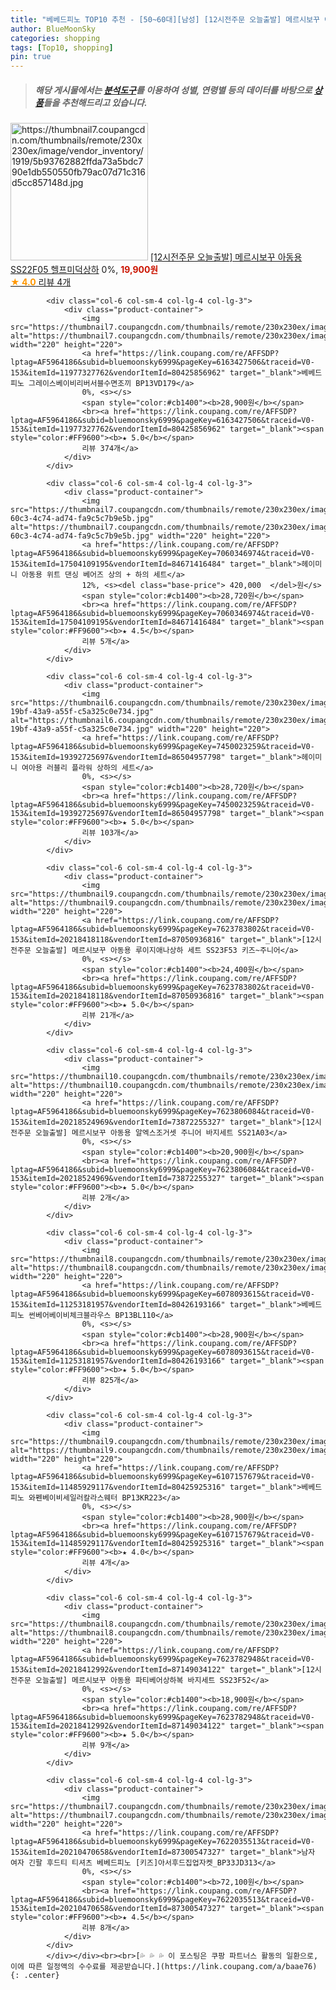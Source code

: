 ```yaml
---
title: "베베드피노 TOP10 추천 - [50~60대][남성] [12시전주문 오늘출발] 메르시보꾸 아동용 SS22F05 헬프미덕상하"
author: BlueMoonSky
categories: shopping
tags: [Top10, shopping]
pin: true
---
```


> ##### 해당 게시물에서는 [**분석도구**](https://itemscout.io/)를 이용하여 **성별**, **연령별** 등의 데이터를 바탕으로 [**상품**](https://link.coupang.com/a/baae76)들을 추천해드리고 있습니다.
<div class="container"><div class="row">
            <div class="col-6 col-sm-4 col-lg-4 col-lg-3">
                <div class="product-container">
                    <img src="https://thumbnail7.coupangcdn.com/thumbnails/remote/230x230ex/image/vendor_inventory/1919/5b93762882ffda73a5bdc790e1db550550fb79ac07d71c316d5cc857148d.jpg" alt="https://thumbnail7.coupangcdn.com/thumbnails/remote/230x230ex/image/vendor_inventory/1919/5b93762882ffda73a5bdc790e1db550550fb79ac07d71c316d5cc857148d.jpg" width="220" height="220">
                    <a href="https://link.coupang.com/re/AFFSDP?lptag=AF5964186&subid=bluemoonsky6999&pageKey=6734228217&traceid=V0-153&itemId=15700165846&vendorItemId=82914718860" target="_blank">[12시전주문 오늘출발] 메르시보꾸 아동용 SS22F05 헬프미덕상하</a>
                    0%, <s></s> 
                    <span style="color:#cb1400"><b>19,900원</b></span>
                    <br><a href="https://link.coupang.com/re/AFFSDP?lptag=AF5964186&subid=bluemoonsky6999&pageKey=6734228217&traceid=V0-153&itemId=15700165846&vendorItemId=82914718860" target="_blank"><span style="color:#FF9600"><b>★ 4.0</b></span>
                    리뷰 4개</a>
                </div>
            </div>
            
            <div class="col-6 col-sm-4 col-lg-4 col-lg-3">
                <div class="product-container">
                    <img src="https://thumbnail7.coupangcdn.com/thumbnails/remote/230x230ex/image/vendor_inventory/c552/3b8cfff7f6ad902bf8efb3ee79bdf622a0b07c1fe2c450c81a22fe540467.jpg" alt="https://thumbnail7.coupangcdn.com/thumbnails/remote/230x230ex/image/vendor_inventory/c552/3b8cfff7f6ad902bf8efb3ee79bdf622a0b07c1fe2c450c81a22fe540467.jpg" width="220" height="220">
                    <a href="https://link.coupang.com/re/AFFSDP?lptag=AF5964186&subid=bluemoonsky6999&pageKey=6163427506&traceid=V0-153&itemId=11977327762&vendorItemId=80425856962" target="_blank">베베드피노 그레이스베이비리버서블수면조끼 BP13VD179</a>
                    0%, <s></s> 
                    <span style="color:#cb1400"><b>28,900원</b></span>
                    <br><a href="https://link.coupang.com/re/AFFSDP?lptag=AF5964186&subid=bluemoonsky6999&pageKey=6163427506&traceid=V0-153&itemId=11977327762&vendorItemId=80425856962" target="_blank"><span style="color:#FF9600"><b>★ 5.0</b></span>
                    리뷰 374개</a>
                </div>
            </div>
            
            <div class="col-6 col-sm-4 col-lg-4 col-lg-3">
                <div class="product-container">
                    <img src="https://thumbnail7.coupangcdn.com/thumbnails/remote/230x230ex/image/retail/images/2023/01/12/12/5/f8d26afb-60c3-4c74-ad74-fa9c5c7b9e5b.jpg" alt="https://thumbnail7.coupangcdn.com/thumbnails/remote/230x230ex/image/retail/images/2023/01/12/12/5/f8d26afb-60c3-4c74-ad74-fa9c5c7b9e5b.jpg" width="220" height="220">
                    <a href="https://link.coupang.com/re/AFFSDP?lptag=AF5964186&subid=bluemoonsky6999&pageKey=7060346974&traceid=V0-153&itemId=17504109195&vendorItemId=84671416484" target="_blank">헤이미니 아동용 위트 댄싱 베어즈 상의 + 하의 세트</a>
                    12%, <s><del class="base-price"> 420,000  </del>원</s> 
                    <span style="color:#cb1400"><b>28,720원</b></span>
                    <br><a href="https://link.coupang.com/re/AFFSDP?lptag=AF5964186&subid=bluemoonsky6999&pageKey=7060346974&traceid=V0-153&itemId=17504109195&vendorItemId=84671416484" target="_blank"><span style="color:#FF9600"><b>★ 4.5</b></span>
                    리뷰 5개</a>
                </div>
            </div>
            
            <div class="col-6 col-sm-4 col-lg-4 col-lg-3">
                <div class="product-container">
                    <img src="https://thumbnail6.coupangcdn.com/thumbnails/remote/230x230ex/image/retail/images/2023/07/07/13/5/55eefa47-19bf-43a9-a55f-c5a325c0e734.jpg" alt="https://thumbnail6.coupangcdn.com/thumbnails/remote/230x230ex/image/retail/images/2023/07/07/13/5/55eefa47-19bf-43a9-a55f-c5a325c0e734.jpg" width="220" height="220">
                    <a href="https://link.coupang.com/re/AFFSDP?lptag=AF5964186&subid=bluemoonsky6999&pageKey=7450023259&traceid=V0-153&itemId=19392725697&vendorItemId=86504957798" target="_blank">헤이미니 여아용 러블리 플라워 상하의 세트</a>
                    0%, <s></s> 
                    <span style="color:#cb1400"><b>28,720원</b></span>
                    <br><a href="https://link.coupang.com/re/AFFSDP?lptag=AF5964186&subid=bluemoonsky6999&pageKey=7450023259&traceid=V0-153&itemId=19392725697&vendorItemId=86504957798" target="_blank"><span style="color:#FF9600"><b>★ 5.0</b></span>
                    리뷰 103개</a>
                </div>
            </div>
            
            <div class="col-6 col-sm-4 col-lg-4 col-lg-3">
                <div class="product-container">
                    <img src="https://thumbnail9.coupangcdn.com/thumbnails/remote/230x230ex/image/vendor_inventory/83d6/1d2052156eb77437cf630bd8527b203aad6b173e87a641ff939970e883aa.jpg" alt="https://thumbnail9.coupangcdn.com/thumbnails/remote/230x230ex/image/vendor_inventory/83d6/1d2052156eb77437cf630bd8527b203aad6b173e87a641ff939970e883aa.jpg" width="220" height="220">
                    <a href="https://link.coupang.com/re/AFFSDP?lptag=AF5964186&subid=bluemoonsky6999&pageKey=7623783802&traceid=V0-153&itemId=20218418118&vendorItemId=87050936816" target="_blank">[12시전주문 오늘출발] 메르시보꾸 아동용 루이지애나상하 세트 SS23F53 키즈~주니어</a>
                    0%, <s></s> 
                    <span style="color:#cb1400"><b>24,400원</b></span>
                    <br><a href="https://link.coupang.com/re/AFFSDP?lptag=AF5964186&subid=bluemoonsky6999&pageKey=7623783802&traceid=V0-153&itemId=20218418118&vendorItemId=87050936816" target="_blank"><span style="color:#FF9600"><b>★ 5.0</b></span>
                    리뷰 21개</a>
                </div>
            </div>
            
            <div class="col-6 col-sm-4 col-lg-4 col-lg-3">
                <div class="product-container">
                    <img src="https://thumbnail10.coupangcdn.com/thumbnails/remote/230x230ex/image/vendor_inventory/ef38/825741981c129ab06f202ba4dff44ae87c954bc3339a658b7041a4a81ebc.jpg" alt="https://thumbnail10.coupangcdn.com/thumbnails/remote/230x230ex/image/vendor_inventory/ef38/825741981c129ab06f202ba4dff44ae87c954bc3339a658b7041a4a81ebc.jpg" width="220" height="220">
                    <a href="https://link.coupang.com/re/AFFSDP?lptag=AF5964186&subid=bluemoonsky6999&pageKey=7623806084&traceid=V0-153&itemId=20218524969&vendorItemId=73872255327" target="_blank">[12시전주문 오늘출발] 메르시보꾸 아동용 알엑스조거셋 주니어 바지세트 SS21A03</a>
                    0%, <s></s> 
                    <span style="color:#cb1400"><b>20,900원</b></span>
                    <br><a href="https://link.coupang.com/re/AFFSDP?lptag=AF5964186&subid=bluemoonsky6999&pageKey=7623806084&traceid=V0-153&itemId=20218524969&vendorItemId=73872255327" target="_blank"><span style="color:#FF9600"><b>★ 5.0</b></span>
                    리뷰 2개</a>
                </div>
            </div>
            
            <div class="col-6 col-sm-4 col-lg-4 col-lg-3">
                <div class="product-container">
                    <img src="https://thumbnail8.coupangcdn.com/thumbnails/remote/230x230ex/image/vendor_inventory/7757/5be5e2d752ee642c55fdd5907cf7ab5ec5926910d4ef79f81a32b09a2118.jpg" alt="https://thumbnail8.coupangcdn.com/thumbnails/remote/230x230ex/image/vendor_inventory/7757/5be5e2d752ee642c55fdd5907cf7ab5ec5926910d4ef79f81a32b09a2118.jpg" width="220" height="220">
                    <a href="https://link.coupang.com/re/AFFSDP?lptag=AF5964186&subid=bluemoonsky6999&pageKey=6078093615&traceid=V0-153&itemId=11253181957&vendorItemId=80426193166" target="_blank">베베드피노 썬베어베이비체크블라우스 BP13BL110</a>
                    0%, <s></s> 
                    <span style="color:#cb1400"><b>28,900원</b></span>
                    <br><a href="https://link.coupang.com/re/AFFSDP?lptag=AF5964186&subid=bluemoonsky6999&pageKey=6078093615&traceid=V0-153&itemId=11253181957&vendorItemId=80426193166" target="_blank"><span style="color:#FF9600"><b>★ 5.0</b></span>
                    리뷰 825개</a>
                </div>
            </div>
            
            <div class="col-6 col-sm-4 col-lg-4 col-lg-3">
                <div class="product-container">
                    <img src="https://thumbnail9.coupangcdn.com/thumbnails/remote/230x230ex/image/vendor_inventory/f472/d3f87fae38669e9de0e40024418547039aea94ad0dc799f7f8a3caf4ac05.jpg" alt="https://thumbnail9.coupangcdn.com/thumbnails/remote/230x230ex/image/vendor_inventory/f472/d3f87fae38669e9de0e40024418547039aea94ad0dc799f7f8a3caf4ac05.jpg" width="220" height="220">
                    <a href="https://link.coupang.com/re/AFFSDP?lptag=AF5964186&subid=bluemoonsky6999&pageKey=6107157679&traceid=V0-153&itemId=11485929117&vendorItemId=80425925316" target="_blank">베베드피노 와펜베이비세일러칼라스웨터 BP13KR223</a>
                    0%, <s></s> 
                    <span style="color:#cb1400"><b>28,900원</b></span>
                    <br><a href="https://link.coupang.com/re/AFFSDP?lptag=AF5964186&subid=bluemoonsky6999&pageKey=6107157679&traceid=V0-153&itemId=11485929117&vendorItemId=80425925316" target="_blank"><span style="color:#FF9600"><b>★ 4.0</b></span>
                    리뷰 4개</a>
                </div>
            </div>
            
            <div class="col-6 col-sm-4 col-lg-4 col-lg-3">
                <div class="product-container">
                    <img src="https://thumbnail8.coupangcdn.com/thumbnails/remote/230x230ex/image/vendor_inventory/e8a5/56c8c885337bea7383f45a73263bc6af31ee8db003bb63a511841dfd2b9b.jpg" alt="https://thumbnail8.coupangcdn.com/thumbnails/remote/230x230ex/image/vendor_inventory/e8a5/56c8c885337bea7383f45a73263bc6af31ee8db003bb63a511841dfd2b9b.jpg" width="220" height="220">
                    <a href="https://link.coupang.com/re/AFFSDP?lptag=AF5964186&subid=bluemoonsky6999&pageKey=7623782948&traceid=V0-153&itemId=20218412992&vendorItemId=87149034122" target="_blank">[12시전주문 오늘출발] 메르시보꾸 아동용 파티베어상하복 바지세트 SS23F52</a>
                    0%, <s></s> 
                    <span style="color:#cb1400"><b>18,900원</b></span>
                    <br><a href="https://link.coupang.com/re/AFFSDP?lptag=AF5964186&subid=bluemoonsky6999&pageKey=7623782948&traceid=V0-153&itemId=20218412992&vendorItemId=87149034122" target="_blank"><span style="color:#FF9600"><b>★ 5.0</b></span>
                    리뷰 9개</a>
                </div>
            </div>
            
            <div class="col-6 col-sm-4 col-lg-4 col-lg-3">
                <div class="product-container">
                    <img src="https://thumbnail7.coupangcdn.com/thumbnails/remote/230x230ex/image/vendor_inventory/3966/3b4cc90fc1d43a4586d1383ab47464b109ba0947439322a897cd0acb3e01.jpg" alt="https://thumbnail7.coupangcdn.com/thumbnails/remote/230x230ex/image/vendor_inventory/3966/3b4cc90fc1d43a4586d1383ab47464b109ba0947439322a897cd0acb3e01.jpg" width="220" height="220">
                    <a href="https://link.coupang.com/re/AFFSDP?lptag=AF5964186&subid=bluemoonsky6999&pageKey=7622035513&traceid=V0-153&itemId=20210470658&vendorItemId=87300547327" target="_blank">남자 여자 긴팔 후드티 티셔츠 베베드피노 [키즈]아서후드집업자켓_BP33JD313</a>
                    0%, <s></s> 
                    <span style="color:#cb1400"><b>72,100원</b></span>
                    <br><a href="https://link.coupang.com/re/AFFSDP?lptag=AF5964186&subid=bluemoonsky6999&pageKey=7622035513&traceid=V0-153&itemId=20210470658&vendorItemId=87300547327" target="_blank"><span style="color:#FF9600"><b>★ 4.5</b></span>
                    리뷰 8개</a>
                </div>
            </div>
            </div></div><br><br>[💦 💦 💦 이 포스팅은 쿠팡 파트너스 활동의 일환으로, 이에 따른 일정액의 수수료를 제공받습니다.](https://link.coupang.com/a/baae76){: .center}
